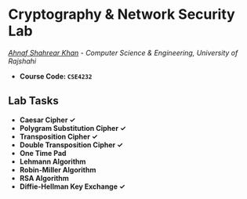 # Cryptography & Network Security Lab
*[Ahnaf Shahrear Khan](https://github.com/ahnafshahrear) - Computer Science & Engineering, University of Rajshahi*
- **Course Code: `CSE4232`**

## Lab Tasks
- **Caesar Cipher ✓**
- **Polygram Substitution Cipher ✓**
- **Transposition Cipher ✓**
- **Double Transposition Cipher ✓**
- **One Time Pad**
- **Lehmann Algorithm**
- **Robin-Miller Algorithm**
- **RSA Algorithm**
- **Diffie-Hellman Key Exchange ✓**
